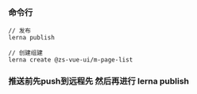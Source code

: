 <!--
 * @Author: your name
 * @Date: 2022-04-13 22:37:59
 * @LastEditTime: 2022-04-14 09:24:20
 * @LastEditors: Please set LastEditors
 * @Description: 打开koroFileHeader查看配置 进行设置: https://github.com/OBKoro1/koro1FileHeader/wiki/%E9%85%8D%E7%BD%AE
 * @FilePath: /zs-vue-ui/README.md
-->

### 命令行
```
// 发布
lerna publish

// 创建组建
lerna create @zs-vue-ui/m-page-list
```
### 推送前先push到远程先 然后再进行 lerna publish